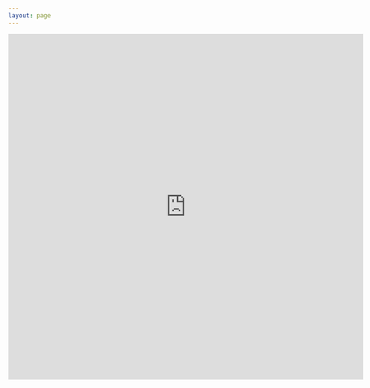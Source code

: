 ```yaml
---
layout: page
---
```



  <iframe src="http://docs.google.com/gview?url=https://github.com/ConstanzaSchibber/constanzaschibber.github.io/blob/master/pdfs/ConstanzaSchibber_cv.pdf&embedded=false" style="width:718px; height:700px;" frameborder="0"></iframe>

